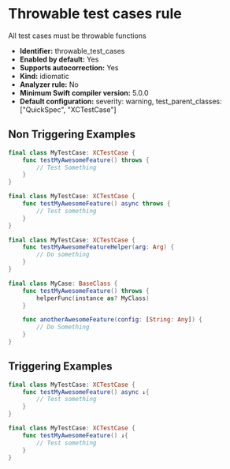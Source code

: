 # Throwable test cases rule

All test cases must be throwable functions

* **Identifier:** throwable_test_cases
* **Enabled by default:** Yes
* **Supports autocorrection:** Yes
* **Kind:** idiomatic
* **Analyzer rule:** No
* **Minimum Swift compiler version:** 5.0.0
* **Default configuration:** severity: warning, test_parent_classes: ["QuickSpec", "XCTestCase"]

## Non Triggering Examples

```swift
final class MyTestCase: XCTestCase {
    func testMyAwesomeFeature() throws {
        // Test Something
    }
}
```

```swift
final class MyTestCase: XCTestCase {
    func testMyAwesomeFeature() async throws {
        // Test something
    }
}
```

```swift
final class MyTestCase: XCTestCase {
    func testMyAwesomeFeatureHelper(arg: Arg) {
        // Do something
    }
}
```

```swift
final class MyCase: BaseClass {
    func testMyAwesomeFeature() throws {
        helperFunc(instance as? MyClass)
    }

    func anotherAwesomeFeature(config: [String: Any]) {
        // Do Something
    }
}
```

## Triggering Examples

```swift
final class MyTestCase: XCTestCase {
    func testMyAwesomeFeature() async ↓{
        // Test something
    }
}
```

```swift
final class MyTestCase: XCTestCase {
    func testMyAwesomeFeature() ↓{
        // Test something
    }
}
```